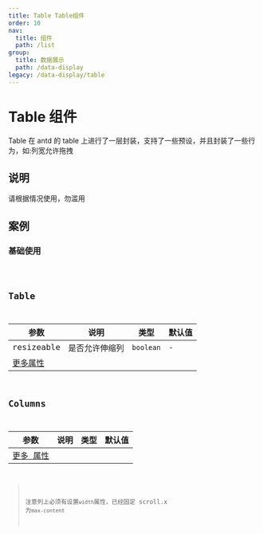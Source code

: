 ```yaml
---
title: Table Table组件
order: 10
nav:
  title: 组件
  path: /list
group:
  title: 数据展示
  path: /data-display
legacy: /data-display/table
---
```


# Table 组件

Table 在 antd 的 table 上进行了一层封装，支持了一些预设，并且封装了一些行为，如:列宽允许拖拽

## 说明

请根据情况使用，勿滥用

## 案例

### 基础使用

<code src="./demo/demo1.tsx" />

## Table

| 参数                                                     | 说明           | 类型      | 默认值 |
| -------------------------------------------------------- | -------------- | --------- | ------ |
| resizeable                                               | 是否允许伸缩列 | `boolean` | -      | - |
| [更多属性 ](https://ant.design/components/table-cn/#API) |                |           |        |

## Columns

| 参数                                                         | 说明 | 类型 | 默认值 |
| ------------------------------------------------------------ | ---- | ---- | ------ |
| [更多 属性 ](https://ant.design/components/table-cn/#Column) |      |

> 注意列上必须有设置`width`属性，已经固定 scroll.x 为`max-content`
